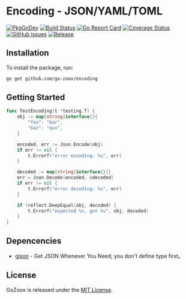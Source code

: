 # Encoding - JSON/YAML/TOML

[![PkgGoDev](https://pkg.go.dev/badge/github.com/go-zoox/encoding)](https://pkg.go.dev/github.com/go-zoox/encoding)
[![Build Status](https://github.com/go-zoox/encoding/actions/workflows/ci.yml/badge.svg?branch=master)](https://github.com/go-zoox/encoding/actions/workflows/ci.yml)
[![Go Report Card](https://goreportcard.com/badge/github.com/go-zoox/encoding)](https://goreportcard.com/report/github.com/go-zoox/encoding)
[![Coverage Status](https://coveralls.io/repos/github/go-zoox/encoding/badge.svg?branch=master)](https://coveralls.io/github/go-zoox/encoding?branch=master)
[![GitHub issues](https://img.shields.io/github/issues/go-zoox/encoding.svg)](https://github.com/go-zoox/encoding/issues)
[![Release](https://img.shields.io/github/tag/go-zoox/encoding.svg?label=Release)](https://github.com/go-zoox/encoding/releases)

## Installation
To install the package, run:
```bash
go get github.com/go-zoox/encoding
```

## Getting Started

```go
func TestEncoding(t *testing.T) {
	obj := map[string]interface{}{
		"foo": "bar",
		"baz": "qux",
	}

	encoded, err := Json.Encode(obj)
	if err != nil {
		t.Errorf("error encoding: %s", err)
	}

	decoded := map[string]interface{}{}
	err = Json.Decode(encoded, &decoded)
	if err != nil {
		t.Errorf("error decoding: %s", err)
	}

	if !reflect.DeepEqual(obj, decoded) {
		t.Errorf("expected %v, got %v", obj, decoded)
	}
}
```

## Depencencies
* [gjson](github.com/tidwall/gjson) - Get JSON Whenever You Need, you don't define type first。

## License
GoZoox is released under the [MIT License](./LICENSE).